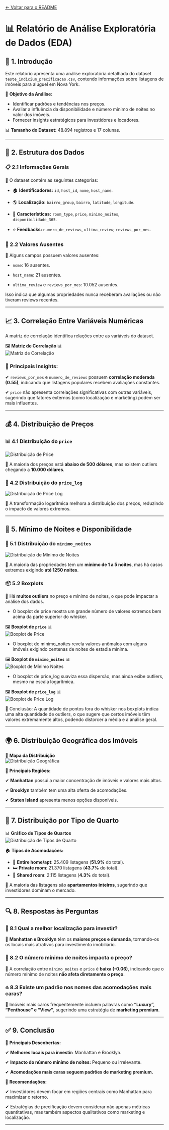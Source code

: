 [← Voltar para o README](../README.md)

# 📊 Relatório de Análise Exploratória de Dados (EDA)

## 📝 1. Introdução

Este relatório apresenta uma análise exploratória detalhada do dataset `teste_indicium_precificacao.csv`, contendo informações sobre listagens de imóveis para aluguel em Nova York.

📌 **Objetivo da Análise:**

- Identificar padrões e tendências nos preços.
- Avaliar a influência da disponibilidade e número mínimo de noites no valor dos imóveis.
- Fornecer insights estratégicos para investidores e locadores.

📊 **Tamanho do Dataset:** 48.894 registros e 17 colunas.

---

## 📂 2. Estrutura dos Dados

### 📋 2.1 Informações Gerais

🔹 O dataset contém as seguintes categorias:

- 🏠 **Identificadores:** `id`, `host_id`, `nome`, `host_name`.

- 🌎 **Localização:** `bairro_group`, `bairro`, `latitude`, `longitude`.

- 📌 **Características:** `room_type`, `price`, `minimo_noites`, `disponibilidade_365`.

- ⭐ **Feedbacks:** `numero_de_reviews`, `ultima_review`, `reviews_por_mes`.

### 🚨 2.2 Valores Ausentes

🔎 Alguns campos possuem valores ausentes:

- `nome`: 16 ausentes.

- `host_name`: 21 ausentes.

- `ultima_review` e `reviews_por_mes`: 10.052 ausentes.

Isso indica que algumas propriedades nunca receberam avaliações ou não tiveram reviews recentes.

---

## 📈 3. Correlação Entre Variáveis Numéricas

A matriz de correlação identifica relações entre as variáveis do dataset.

🖼 **Matriz de Correlação** 📊  
![Matriz de Correlação](/reports/eda/figures/eda_matriz_correlacao.png)

### 🔎 **Principais Insights:**

✔ `reviews_por_mes` e `numero_de_reviews` possuem **correlação moderada (0.55)**, indicando que listagens populares recebem avaliações constantes.

✔ `price` não apresenta correlações significativas com outras variáveis, sugerindo que fatores externos (como localização e marketing) podem ser mais influentes.

---

## 💰 4. Distribuição de Preços

### 📊 4.1 Distribuição do `price`

![Distribuição de Price](/reports/eda/figures/eda_distribuicao_price.png)

📌 A maioria dos preços está **abaixo de 500 dólares**, mas existem outliers chegando a **10.000 dólares**.

### 🔄 4.2 Distribuição do `price_log`

![Distribuição de Price Log](/reports/eda/figures/eda_distribuicao_price_log.png)

📌 A transformação logarítmica melhora a distribuição dos preços, reduzindo o impacto de valores extremos.

---

## 📆 5. Mínimo de Noites e Disponibilidade

### 🌙 5.1 Distribuição do `minimo_noites`

![Distribuição de Mínimo de Noites](/reports/eda/figures/eda_distribuicao_minimo_noites.png)

📌 A maioria das propriedades tem um **mínimo de 1 a 5 noites**, mas há casos extremos exigindo **até 1250 noites**.

### 📦 5.2 Boxplots

📌 Há **muitos outliers** no preço e mínimo de noites, o que pode impactar a análise dos dados.

- O boxplot de price mostra um grande número de valores extremos bem acima da parte superior do whisker.

🖼 **Boxplot de `price`** 📊  
![Boxplot de Price](/reports/eda/figures/eda_boxplot_price.png)

- O boxplot de minimo_noites revela valores anômalos com alguns imóveis exigindo centenas de noites de estadia mínima.

🖼 **Boxplot de `minimo_noites`** 📊  
![Boxplot de Mínimo Noites](/reports/eda/figures/eda_boxplot_minimo_noites.png)

- O boxplot de price_log suaviza essa dispersão, mas ainda exibe outliers, mesmo na escala logarítmica.

🖼 **Boxplot de `price_log`** 📊  
![Boxplot de Price Log](/reports/eda/figures/eda_boxplot_price_log.png)

📌 Conclusão: A quantidade de pontos fora do whisker nos boxplots indica uma alta quantidade de outliers, o que sugere que certos imóveis têm valores extremamente altos, podendo distorcer a média e a análise geral.

---

## 🌍 6. Distribuição Geográfica dos Imóveis

📍 **Mapa da Distribuição**  
![Distribuição Geográfica](/reports/eda/figures/eda_distribuicao_geografica.png)

📌 **Principais Regiões:**

✔ **Manhattan** possui a maior concentração de imóveis e valores mais altos.

✔ **Brooklyn** também tem uma alta oferta de acomodações.

✔ **Staten Island** apresenta menos opções disponíveis.

---

## 🏡 7. Distribuição por Tipo de Quarto

📊 **Gráfico de Tipos de Quartos**  
![Distribuição de Tipos de Quarto](/reports/eda/figures/eda_barras_room_type.png)

🏠 **Tipos de Acomodações:**

- 🏢 **Entire home/apt**: 25.409 listagens (**51.9%** do total).
- 🛏 **Private room**: 21.370 listagens (**43.7%** do total).
- 🚪 **Shared room**: 2.115 listagens (**4.3%** do total).

📌 A maioria das listagens são **apartamentos inteiros**, sugerindo que investidores dominam o mercado.

---

## 🔍 8. Respostas às Perguntas

### 📍 8.1 Qual a melhor localização para investir?

📌 **Manhattan e Brooklyn** têm os **maiores preços e demanda**, tornando-os os locais mais atrativos para investimento imobiliário.

### 📆 8.2 O número mínimo de noites impacta o preço?

📌 A correlação entre `minimo_noites` e `price` é **baixa (-0.06)**, indicando que o número mínimo de noites **não afeta diretamente o preço**.

### 🔝 8.3 Existe um padrão nos nomes das acomodações mais caras?

📌 Imóveis mais caros frequentemente incluem palavras como **“Luxury”, “Penthouse” e “View”**, sugerindo uma estratégia de **marketing premium**.

---

## ✅ 9. Conclusão

📌 **Principais Descobertas:**

✔ **Melhores locais para investir:** Manhattan e Brooklyn.

✔ **Impacto do número mínimo de noites:** Pequeno ou irrelevante.

✔ **Acomodações mais caras seguem padrões de marketing premium.**

📌 **Recomendações:**

✔ Investidores devem focar em regiões centrais como Manhattan para maximizar o retorno.

✔ Estratégias de precificação devem considerar não apenas métricas quantitativas, mas também aspectos qualitativos como marketing e localização.

---
